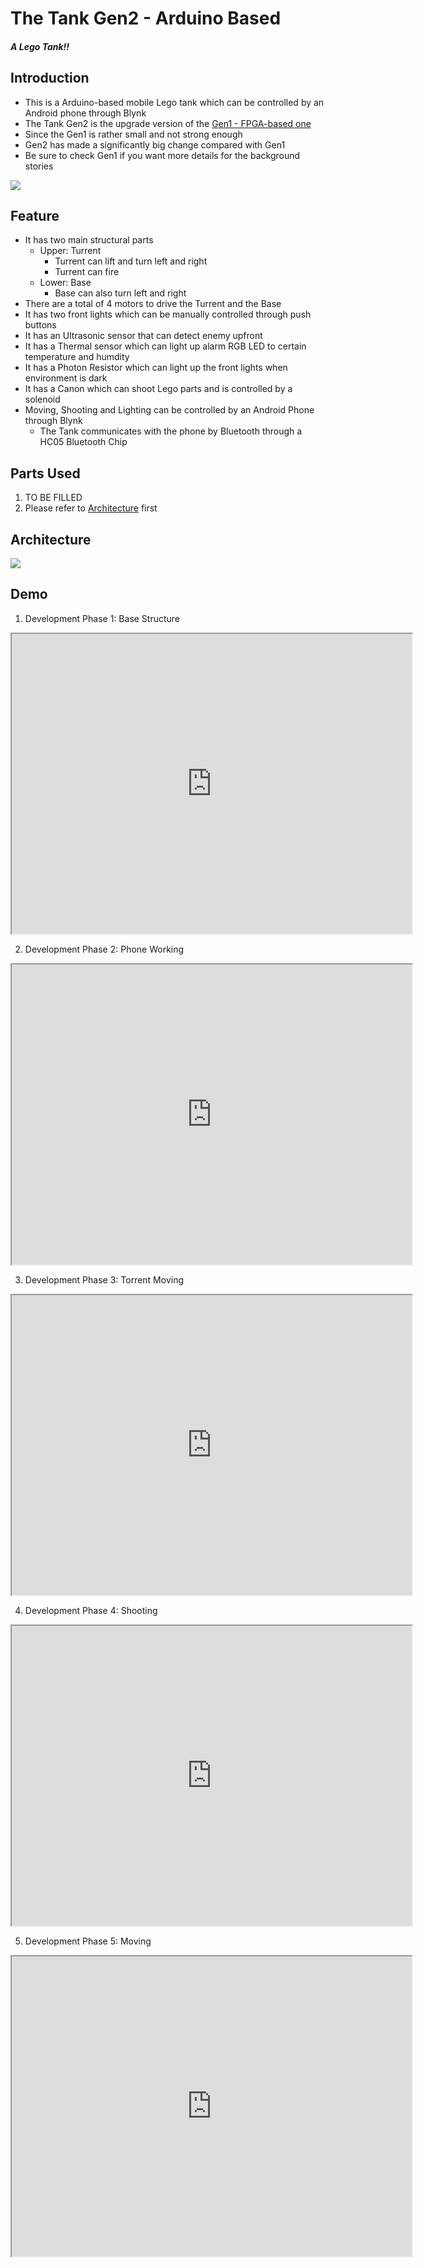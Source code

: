 # The Tank Gen2 - Arduino Based

##### *A Lego Tank!!*

## Introduction
- This is a Arduino-based mobile Lego tank which can be controlled by an Android phone through Blynk
- The Tank Gen2 is the upgrade version of the [Gen1 - FPGA-based one](the_tank_fpga.md)
- Since the Gen1 is rather small and not strong enough
- Gen2 has made a significantly big change compared with Gen1
- Be sure to check Gen1 if you want more details for the background stories

![](Pics/2021-01-18-20-42-05.png)

## Feature
- It has two main structural parts
  - Upper: Turrent
    - Turrent can lift and turn left and right
    - Turrent can fire 
  - Lower: Base
    - Base can also turn left and right
- There are a total of 4 motors to drive the Turrent and the Base
- It has two front lights which can be manually controlled through push buttons
- It has an Ultrasonic sensor that can detect enemy upfront
- It has a Thermal sensor which can light up alarm RGB LED to certain temperature and humdity
- It has a Photon Resistor which can light up the front lights when environment is dark
- It has a Canon which can shoot Lego parts and is controlled by a solenoid
- Moving, Shooting and Lighting can be controlled by an Android Phone through Blynk 
  - The Tank communicates with the phone by Bluetooth through a HC05 Bluetooth Chip  

## Parts Used
1. TO BE FILLED
2. Please refer to [Architecture](#architecture) first

## Architecture

![](Pics/2021-01-18-20-17-20.png)

## Demo
1. Development Phase 1: Base Structure
<iframe src="https://drive.google.com/file/d/1u2WDebx-X5dAJksZ1aIMvH_3ynkV6etc/preview" width="640" height="480"></iframe>

2. Development Phase 2: Phone Working 
<iframe src="https://drive.google.com/file/d/1Gj4R7ZMf_cZWyUgW2XmgbesmuxcJnVgy/preview" width="640" height="480"></iframe>

3. Development Phase 3: Torrent Moving  
<iframe src="https://drive.google.com/file/d/11wpNsJSnh6P7JY5JcGrKQESzzL23WBw6/preview" width="640" height="480"></iframe>

4. Development Phase 4: Shooting
<iframe src="https://drive.google.com/file/d/1-zFcf84S6gXL3QOTLNZ1Q0CUwwh_mmG6/preview" width="640" height="480"></iframe>

5. Development Phase 5: Moving 
<iframe src="https://drive.google.com/file/d/1gB1mzGJt9HmFnv_Klw5IjJR7N64vAoIX/preview" width="640" height="480"></iframe>
